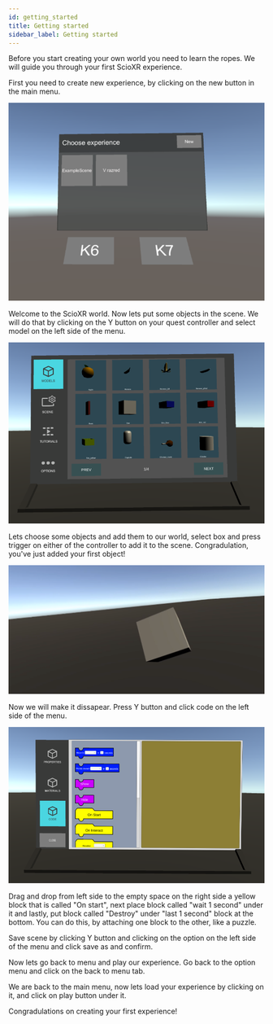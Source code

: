```yaml
---
id: getting_started
title: Getting started
sidebar_label: Getting started
---
```

Before you start creating your own world you need to learn the ropes. We will guide you through your first ScioXR experience.

First you need to create new experience, by clicking on the new button in the main menu.

![main menu](/img/screenshot/main_menu.png) 

Welcome to the ScioXR world. Now lets put some objects in the scene. 
We will do that by clicking on the Y button on your quest controller and select model on the left side of the menu. 

![object menu](/img/screenshot/object_menu.png)

Lets choose some objects and add them to our world, select box and press trigger on either of the controller to add it to the scene.
Congradulation, you've just added your first object!

![added box to the scene](/img/screenshot/box_in_empty_scene.png)

Now we will make it dissapear. Press Y button and click code on the left side of the menu.

![code panel](/img/screenshot/code.png)

Drag and drop from left side to the empty space on the right side a yellow block that is called "On start", next place block called "wait 1 second" under it and lastly, put block called "Destroy" under "last 1 second" block at the bottom.
You can do this, by attaching one block to the other, like a puzzle.

Save scene by clicking Y button and clicking on the option on the left side of the menu and click save as and confirm. 

Now lets go back to menu and play our experience.
Go back to the option menu and click on the back to menu tab. 

We are back to the main menu, now lets load your experience by clicking on it, and click on play button under it.

Congradulations on creating your first experience!